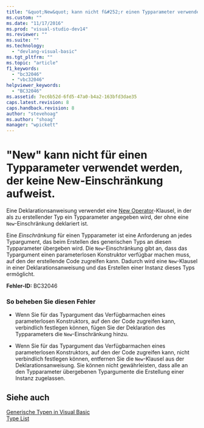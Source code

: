 ```yaml
---
title: "&quot;New&quot; kann nicht f&#252;r einen Typparameter verwendet werden, der keine New-Einschr&#228;nkung aufweist. | Microsoft Docs"
ms.custom: ""
ms.date: "11/17/2016"
ms.prod: "visual-studio-dev14"
ms.reviewer: ""
ms.suite: ""
ms.technology: 
  - "devlang-visual-basic"
ms.tgt_pltfrm: ""
ms.topic: "article"
f1_keywords: 
  - "bc32046"
  - "vbc32046"
helpviewer_keywords: 
  - "BC32046"
ms.assetid: 7ec6b52d-6fd5-47a0-b4a2-163bfd3dae35
caps.latest.revision: 8
caps.handback.revision: 8
author: "stevehoag"
ms.author: "shoag"
manager: "wpickett"
---
```

# &quot;New&quot; kann nicht f&#252;r einen Typparameter verwendet werden, der keine New-Einschr&#228;nkung aufweist.
Eine Deklarationsanweisung verwendet eine [New Operator](../../visual-basic/language-reference/operators/new-operator.md)\-Klausel, in der als zu erstellender Typ ein Typparameter angegeben wird, der ohne eine `New`\-Einschränkung deklariert ist.  
  
 Eine *Einschränkung* für einen Typparameter ist eine Anforderung an jedes Typargument, das beim Erstellen des generischen Typs an diesen Typparameter übergeben wird. Die `New`\-Einschränkung gibt an, dass das Typargument einen parameterlosen Konstruktor verfügbar machen muss, auf den der erstellende Code zugreifen kann. Dadurch wird eine `New`\-Klausel in einer Deklarationsanweisung und das Erstellen einer Instanz dieses Typs ermöglicht.  
  
 **Fehler\-ID:** BC32046  
  
### So beheben Sie diesen Fehler  
  
-   Wenn Sie für das Typargument das Verfügbarmachen eines parameterlosen Konstruktors, auf den der Code zugreifen kann, verbindlich festlegen können, fügen Sie der Deklaration des Typparameters die `New`\-Einschränkung hinzu.  
  
-   Wenn Sie für das Typargument das Verfügbarmachen eines parameterlosen Konstruktors, auf den der Code zugreifen kann, nicht verbindlich festlegen können, entfernen Sie die `New`\-Klausel aus der Deklarationsanweisung. Sie können nicht gewährleisten, dass alle an den Typparameter übergebenen Typargumente die Erstellung einer Instanz zugelassen.  
  
## Siehe auch  
 [Generische Typen in Visual Basic](../../visual-basic/programming-guide/language-features/data-types/generic-types.md)   
 [Type List](../../visual-basic/language-reference/statements/type-list.md)